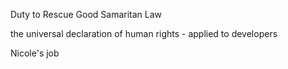 

Duty to Rescue
Good Samaritan Law

the universal declaration of human rights - applied to developers

Nicole's job

